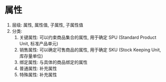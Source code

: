 # 属性

1. 层级: 属性, 属性值, 子属性, 子属性值
2. 分类:
   1. 关键属性: 可以约束商品集合的属性, 用于确定 SPU (Standard Product Unit, 标准产品单元)
   2. 销售属性: 可以确定可售商品的属性, 用于确定 SKU (Stock Keeping Unit, 库存量单位)
   3. 绑定属性: 与具体的商品绑定的属性
   4. 普通属性: 补充属性
   5. 特殊属性: 补充属性
